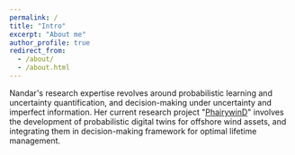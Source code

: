 ```yaml
---
permalink: /
title: "Intro"
excerpt: "About me"
author_profile: true
redirect_from: 
  - /about/
  - /about.html
---
```


Nandar's research expertise revolves around probabilistic learning and uncertainty quantification, and decision-making under uncertainty and imperfect information. 
Her current research project "[PhairywinD](https://www.phairywind.be/)" involves the development of probabilistic digital twins for offshore wind assets, and integrating them in decision-making framework for optimal lifetime management. 
